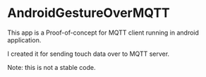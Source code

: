 # AndroidGestureOverMQTT

This app is a Proof-of-concept for MQTT client running in android application.

I created it for sending touch data over to MQTT server. 

Note: this is not a stable code. 
